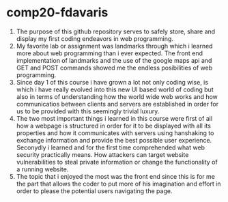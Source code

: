 # comp20-fdavaris

1. The purpose of this github repository serves to safely store, share and display my first coding endeavors in web programming. 
2. My favorite lab or assignment was landmarks through which i learned more about web programming than i ever expected. The front end implementation of landmarks and the use of the google maps api and GET and POST commands showed me the endless posibilities of web programming.
3. Since day 1 of this course i have grown a lot not only coding wise, is which i have really evolved into this new UI based world of coding but also in terms of understanding how the world wide web works and how communicatios between clients and servers are established in order for us to be provided with this seemingly trivial luxury.
4. The two most important things i learned in this course were first of all how a webpage is structured in order for it to be displayed with all its properties and how it communicates with servers using hanshaking to exchange information and provide the best possible user experience. Seconydly i learned and for the first time comprehended what  web security practically means. How attackers can target website vulnerabilities to steal private information or change the functionality of a running website.
5. The topic that i enjoyed the most was the front end since this is for me the part that allows the coder to put more of his imagination and effort in order to please the potential users navigating the page. 
